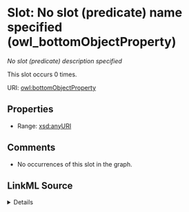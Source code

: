 

# Slot: No slot (predicate) name specified (owl_bottomObjectProperty)


_No slot (predicate) description specified_






This slot occurs 0 times.


URI: [owl:bottomObjectProperty](http://www.w3.org/2002/07/owl#bottomObjectProperty)



<!-- no inheritance hierarchy -->








## Properties

* Range: [xsd:anyURI](http://www.w3.org/2001/XMLSchema#anyURI)





## Comments

* No occurrences of this slot in the graph.



## LinkML Source

<details>

```yaml
name: owl_bottomObjectProperty
annotations:
  count:
    tag: count
    value: 0
description: No slot (predicate) description specified
title: No slot (predicate) name specified
comments:
- No occurrences of this slot in the graph.
from_schema: spatial-kg
rank: 1000
domain: owl_bottomObjectProperty
slot_uri: owl:bottomObjectProperty
alias: owl_bottomObjectProperty
range: uri

```
</details>
